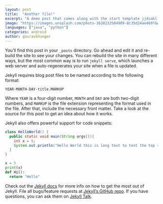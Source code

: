 ```yaml
---
layout: post
title:  "Another file!"
excerpt: "A demo post that comes along with the start template jjdsaklfjsadkl ksdjf kasdjf sdaklfj sdlkfj salkfj adklfj sdlkfj saldfk."
image: "https://images.unsplash.com/photo-1638232504909-8c35d24ae469?&w=1740&q=80"
languages: ["java", "python"]
categories: android
author: gouravkhunger
---
```


You’ll find this post in your `_posts` directory. Go ahead and edit it and re-build the site to see your changes. You can rebuild the site in many different ways, but the most common way is to run `jekyll serve`, which launches a web server and auto-regenerates your site when a file is updated.

Jekyll requires blog post files to be named according to the following format:

`YEAR-MONTH-DAY-title.MARKUP`

Where `YEAR` is a four-digit number, `MONTH` and `DAY` are both two-digit numbers, and `MARKUP` is the file extension representing the format used in the file. After that, include the necessary front matter. Take a look at the source for this post to get an idea about how it works.

Jekyll also offers powerful support for code snippets:

```java
class HelloWorld() {
  public static void main(String args[]){
    int x = 5;
    System.out.println("Hello World this is long text to test the top right button ok tested maybe it should work i see idk fjskdjf sjdfkjs;klsj dfas fjdskl fjsal df");
  }
}
```

```python
x = 5
print(x)
def Hi():
  return "Hello"
```

Check out the [Jekyll docs][jekyll-docs] for more info on how to get the most out of Jekyll. File all bugs/feature requests at [Jekyll’s GitHub repo][jekyll-gh]. If you have questions, you can ask them on [Jekyll Talk][jekyll-talk].

[jekyll-docs]: https://jekyllrb.com/docs/home
[jekyll-gh]:   https://github.com/jekyll/jekyll
[jekyll-talk]: https://talk.jekyllrb.com/

